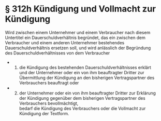 # § 312h Kündigung und Vollmacht zur Kündigung
Wird zwischen einem Unternehmer und einem Verbraucher nach diesem Untertitel ein Dauerschuldverhältnis begründet, das ein zwischen dem Verbraucher und einem anderen Unternehmer bestehendes Dauerschuldverhältnis ersetzen soll, und wird anlässlich der Begründung des Dauerschuldverhältnisses von dem Verbraucher
* 1. die Kündigung des bestehenden Dauerschuldverhältnisses erklärt und der Unternehmer oder ein von ihm beauftragter Dritter zur Übermittlung der Kündigung an den bisherigen Vertragspartner des Verbrauchers beauftragt oder
* 2. der Unternehmer oder ein von ihm beauftragter Dritter zur Erklärung der Kündigung gegenüber dem bisherigen Vertragspartner des Verbrauchers bevollmächtigt,  
bedarf die Kündigung des Verbrauchers oder die Vollmacht zur Kündigung der Textform.